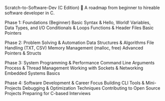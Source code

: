 Scratch-to-Software-Dev (C Edition) 🚀
A roadmap from beginner to hireable software developer in C.

Phase 1: Foundations (Beginner)
Basic Syntax & Hello, World!
Variables, Data Types, and I/O
Conditionals & Loops
Functions & Header Files
Basic Pointers

Phase 2: Problem Solving & Automation
Data Structures & Algorithms
File Handling (TXT, CSV)
Memory Management (malloc, free)
Advanced Pointers & Structs

Phase 3: System Programming & Performance
Command Line Arguments
Process & Thread Management
Working with Sockets & Networking
Embedded Systems Basics

Phase 4: Software Development & Career Focus
Building CLI Tools & Mini-Projects
Debugging & Optimization Techniques
Contributing to Open Source Projects
Preparing for C-based Interviews

